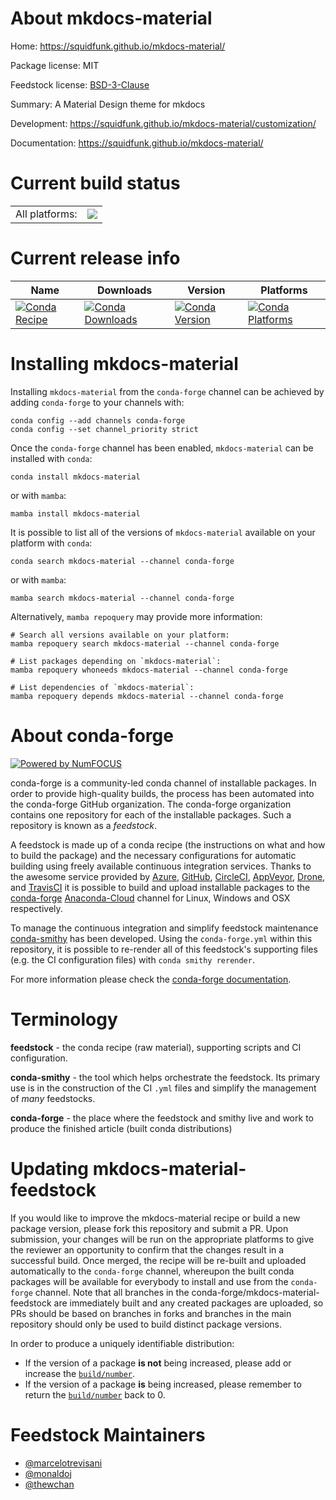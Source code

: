 About mkdocs-material
=====================

Home: https://squidfunk.github.io/mkdocs-material/

Package license: MIT

Feedstock license: [BSD-3-Clause](https://github.com/conda-forge/mkdocs-material-feedstock/blob/main/LICENSE.txt)

Summary: A Material Design theme for mkdocs

Development: https://squidfunk.github.io/mkdocs-material/customization/

Documentation: https://squidfunk.github.io/mkdocs-material/

Current build status
====================


<table><tr><td>All platforms:</td>
    <td>
      <a href="https://dev.azure.com/conda-forge/feedstock-builds/_build/latest?definitionId=6827&branchName=main">
        <img src="https://dev.azure.com/conda-forge/feedstock-builds/_apis/build/status/mkdocs-material-feedstock?branchName=main">
      </a>
    </td>
  </tr>
</table>

Current release info
====================

| Name | Downloads | Version | Platforms |
| --- | --- | --- | --- |
| [![Conda Recipe](https://img.shields.io/badge/recipe-mkdocs--material-green.svg)](https://anaconda.org/conda-forge/mkdocs-material) | [![Conda Downloads](https://img.shields.io/conda/dn/conda-forge/mkdocs-material.svg)](https://anaconda.org/conda-forge/mkdocs-material) | [![Conda Version](https://img.shields.io/conda/vn/conda-forge/mkdocs-material.svg)](https://anaconda.org/conda-forge/mkdocs-material) | [![Conda Platforms](https://img.shields.io/conda/pn/conda-forge/mkdocs-material.svg)](https://anaconda.org/conda-forge/mkdocs-material) |

Installing mkdocs-material
==========================

Installing `mkdocs-material` from the `conda-forge` channel can be achieved by adding `conda-forge` to your channels with:

```
conda config --add channels conda-forge
conda config --set channel_priority strict
```

Once the `conda-forge` channel has been enabled, `mkdocs-material` can be installed with `conda`:

```
conda install mkdocs-material
```

or with `mamba`:

```
mamba install mkdocs-material
```

It is possible to list all of the versions of `mkdocs-material` available on your platform with `conda`:

```
conda search mkdocs-material --channel conda-forge
```

or with `mamba`:

```
mamba search mkdocs-material --channel conda-forge
```

Alternatively, `mamba repoquery` may provide more information:

```
# Search all versions available on your platform:
mamba repoquery search mkdocs-material --channel conda-forge

# List packages depending on `mkdocs-material`:
mamba repoquery whoneeds mkdocs-material --channel conda-forge

# List dependencies of `mkdocs-material`:
mamba repoquery depends mkdocs-material --channel conda-forge
```


About conda-forge
=================

[![Powered by
NumFOCUS](https://img.shields.io/badge/powered%20by-NumFOCUS-orange.svg?style=flat&colorA=E1523D&colorB=007D8A)](https://numfocus.org)

conda-forge is a community-led conda channel of installable packages.
In order to provide high-quality builds, the process has been automated into the
conda-forge GitHub organization. The conda-forge organization contains one repository
for each of the installable packages. Such a repository is known as a *feedstock*.

A feedstock is made up of a conda recipe (the instructions on what and how to build
the package) and the necessary configurations for automatic building using freely
available continuous integration services. Thanks to the awesome service provided by
[Azure](https://azure.microsoft.com/en-us/services/devops/), [GitHub](https://github.com/),
[CircleCI](https://circleci.com/), [AppVeyor](https://www.appveyor.com/),
[Drone](https://cloud.drone.io/welcome), and [TravisCI](https://travis-ci.com/)
it is possible to build and upload installable packages to the
[conda-forge](https://anaconda.org/conda-forge) [Anaconda-Cloud](https://anaconda.org/)
channel for Linux, Windows and OSX respectively.

To manage the continuous integration and simplify feedstock maintenance
[conda-smithy](https://github.com/conda-forge/conda-smithy) has been developed.
Using the ``conda-forge.yml`` within this repository, it is possible to re-render all of
this feedstock's supporting files (e.g. the CI configuration files) with ``conda smithy rerender``.

For more information please check the [conda-forge documentation](https://conda-forge.org/docs/).

Terminology
===========

**feedstock** - the conda recipe (raw material), supporting scripts and CI configuration.

**conda-smithy** - the tool which helps orchestrate the feedstock.
                   Its primary use is in the construction of the CI ``.yml`` files
                   and simplify the management of *many* feedstocks.

**conda-forge** - the place where the feedstock and smithy live and work to
                  produce the finished article (built conda distributions)


Updating mkdocs-material-feedstock
==================================

If you would like to improve the mkdocs-material recipe or build a new
package version, please fork this repository and submit a PR. Upon submission,
your changes will be run on the appropriate platforms to give the reviewer an
opportunity to confirm that the changes result in a successful build. Once
merged, the recipe will be re-built and uploaded automatically to the
`conda-forge` channel, whereupon the built conda packages will be available for
everybody to install and use from the `conda-forge` channel.
Note that all branches in the conda-forge/mkdocs-material-feedstock are
immediately built and any created packages are uploaded, so PRs should be based
on branches in forks and branches in the main repository should only be used to
build distinct package versions.

In order to produce a uniquely identifiable distribution:
 * If the version of a package **is not** being increased, please add or increase
   the [``build/number``](https://docs.conda.io/projects/conda-build/en/latest/resources/define-metadata.html#build-number-and-string).
 * If the version of a package **is** being increased, please remember to return
   the [``build/number``](https://docs.conda.io/projects/conda-build/en/latest/resources/define-metadata.html#build-number-and-string)
   back to 0.

Feedstock Maintainers
=====================

* [@marcelotrevisani](https://github.com/marcelotrevisani/)
* [@monaldoj](https://github.com/monaldoj/)
* [@thewchan](https://github.com/thewchan/)

